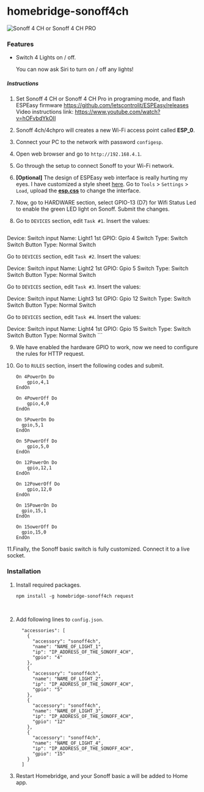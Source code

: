 # homebridge-sonoff4ch


![Sonoff 4 CH or Sonoff 4 CH PRO](http://sonoff.itead.cc/images/article/Sonoff-4ch-pro/4CH-PRO_EN.jpg)

### Features

* Switch 4 Lights on / off. 

  You can now ask Siri to turn on / off any lights!

##### Instructions

1. Set Sonoff 4 CH or Sonoff 4 CH Pro in programing mode, and flash ESPEasy firmware https://github.com/letscontrolit/ESPEasy/releases
Video instructions link: https://www.youtube.com/watch?v=hOFvbdYkOII

2. Sonoff 4ch/4chpro will creates a new Wi-Fi access point called **ESP_0**.

3. Connect your PC to the network with password `configesp`.

4. Open web browser and go to `http://192.168.4.1`.

5. Go through the setup to connect Sonoff to your Wi-Fi network.

6. **[Optional]** The design of ESPEasy web interface is really hurting my eyes. I have customized a style sheet [here](https://github.com/seikan/homebridge-sonoff-basic-espeasy/blob/master/esp.css). Go to  `Tools` > `Settings` > `Load`, upload the **[esp.css](https://raw.githubusercontent.com/seikan/homebridge-sonoff-basic-espeasy/master/esp.css)** to change the interface.

7. Now, go to HARDWARE section, select GPIO-13 (D7) for Wifi Status Led to enable the green LED light on Sonoff. Submit the changes.

8. Go to `DEVICES` section, edit `Task #1`. Insert the values:
    ```
Device: Switch input
Name: Light1
1st GPIO: Gpio 4
Switch Type: Switch
Switch Button Type: Normal Switch

Go to `DEVICES` section, edit `Task #2`. Insert the values:

Device: Switch input
Name: Light2
1st GPIO: Gpio 5
Switch Type: Switch
Switch Button Type: Normal Switch

Go to `DEVICES` section, edit `Task #3`. Insert the values:

Device: Switch input
Name: Light3
1st GPIO: Gpio 12
Switch Type: Switch
Switch Button Type: Normal Switch

Go to `DEVICES` section, edit `Task #4`. Insert the values:

Device: Switch input
Name: Light4
1st GPIO: Gpio 15
Switch Type: Switch
Switch Button Type: Normal Switch
    ```

9. We have enabled the hardware GPIO to work, now we need to configure the rules for HTTP request.

10. Go to `RULES` section, insert the following codes and submit.

    ```
    On 4PowerOn Do
    	gpio,4,1
    EndOn

    On 4PowerOff Do
    	gpio,4,0
    EndOn
    
    On 5PowerOn Do
      gpio,5,1
    EndOn

    On 5PowerOff Do
    	gpio,5,0
    EndOn

    On 12PowerOn Do
    	gpio,12,1
    EndOn

    On 12PowerOff Do
    	gpio,12,0
    EndOn
    
    On 15PowerOn Do
      gpio,15,1
    EndOn

    On 15owerOff Do
      gpio,15,0
    EndOn

    ```

11.Finally, the Sonoff basic switch is fully customized. Connect it to a live socket.



### Installation

1. Install required packages.

   ```
   npm install -g homebridge-sonoff4ch request
   ```

   ​

2. Add following lines to `config.json`.

   ```
     "accessories": [
       {
         "accessory": "sonoff4ch",
         "name": "NAME_OF_LIGHT_1",
         "ip": "IP_ADDRESS_OF_THE_SONOFF_4CH",
         "gpio": "4"
       },
       {
         "accessory": "sonoff4ch",
         "name": "NAME_OF_LIGHT_2",
         "ip": "IP_ADDRESS_OF_THE_SONOFF_4CH",
         "gpio": "5"
       },
       {
         "accessory": "sonoff4ch",
         "name": "NAME_OF_LIGHT_3",
         "ip": "IP_ADDRESS_OF_THE_SONOFF_4CH",
         "gpio": "12"
       },
       {
         "accessory": "sonoff4ch",
         "name": "NAME_OF_LIGHT_4",
         "ip": "IP_ADDRESS_OF_THE_SONOFF_4CH",
         "gpio": "15"
       }
     ]
   ```

3. Restart Homebridge, and your Sonoff basic a will be added to Home app.

  
